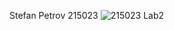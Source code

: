 
Stefan Petrov 215023
![215023 Lab2](https://github.com/stefaanpetrov/SI_2024_lab2_215023/assets/163160165/0a82670d-a2ea-41e4-b4c0-b2dafbde02ce)

